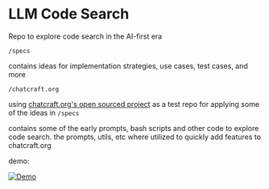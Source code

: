 # LLM Code Search

Repo to explore code search in the AI-first era

`/specs` 

contains ideas for implementation strategies, use cases, test cases, and more

`/chatcraft.org` 

using [chatcraft.org's open sourced project](https://github.com/tarasglek/chatcraft.org) as a test repo for applying some of the ideas in `/specs`

contains some of the early prompts, bash scripts and other code to explore code search. the prompts, utils, etc where utilized to quickly add features to chatcraft.org

demo:

[![Demo](https://img.youtube.com/vi/kZEBevvoPYM/0.jpg)](https://www.youtube.com/watch?v=kZEBevvoPYM)